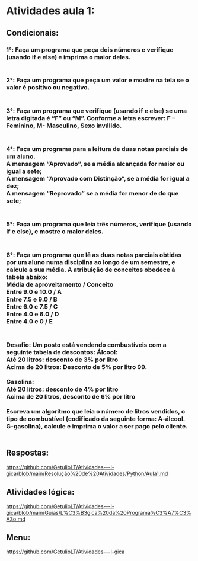 # Atividades aula 1:

## Condicionais:
<h3>
1°: Faça um programa que peça dois números e verifique (usando if e else) e imprima o maior deles.<br><br>

<h3>
2°: Faça um programa que peça um valor e mostre na tela se o valor é positivo ou negativo.<br><br>

<h3>
3°: Faça um programa que verifique (usando if e else) se uma letra digitada é “F” ou “M”. Conforme a letra escrever: F – Feminino, M- Masculino, Sexo inválido.<br><br>

<h3>
4°: Faça um programa para a leitura de duas notas parciais de um aluno.<br>
A mensagem “Aprovado”, se a média alcançada for maior ou igual a sete;<br>
A mensagem “Aprovado com Distinção”, se a média for igual a dez;<br>
A mensagem “Reprovado” se a média for menor de do que sete;<br><br>

<h3>
5°: Faça um programa que leia três números, verifique (usando if e else), e mostre o maior deles.<br><br>

<h3>
6°: Faça um programa que lê as duas notas parciais obtidas por um aluno numa disciplina ao longo de um semestre, e calcule a sua média. A atribuição de conceitos obedece à tabela abaixo:  <br>
Média de aproveitamento    /    Conceito <br>
Entre 9.0 e 10.0           /        A <br>
Entre 7.5 e 9.0            /        B <br>
Entre 6.0 e 7.5            /        C <br>
Entre 4.0 e 6.0            /        D <br>
Entre 4.0 e 0              /        E  <br><br>

<h3>
Desafio: Um posto está vendendo combustíveis com a seguinte tabela de descontos:   Álcool:<br>
Até 20 litros: desconto de 3% por litro<br>
Acima de 20 litros: Desconto de 5% por litro 99.<br><br>
Gasolina:<br>
Até 20 litros: desconto de 4% por litro<br>
Acima de 20 litros, desconto de 6% por litro<br><br>
Escreva um algoritmo que leia o número de litros vendidos, o tipo de combustível (codificado da seguinte forma: A-álcool. G-gasolina), calcule e imprima o valor a ser pago pelo cliente.  
<br><br>

## Respostas: <br>
https://github.com/GetulioLT/Atividades---l-gica/blob/main/Resolução%20de%20Atividades/Python/Aula1.md
## Atividades lógica: <br>
https://github.com/GetulioLT/Atividades---l-gica/blob/main/Guias/L%C3%B3gica%20da%20Programa%C3%A7%C3%A3o.md
## Menu:
https://github.com/GetulioLT/Atividades---l-gica